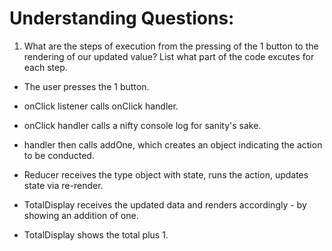 # Understanding Questions:
1. What are the steps of execution from the pressing of the 1 button to the rendering of our updated value? List what part of the code excutes for each step.
* The user presses the 1 button.
* onClick listener calls onClick handler.
* onClick handler calls a nifty console log for sanity's sake.
* handler then calls addOne, which creates an object indicating the action to be conducted.
* Reducer receives the type object with state, runs the action, updates state via re-render.
* TotalDisplay receives the updated data and renders accordingly - by showing an addition of one.

* TotalDisplay shows the total plus 1.
